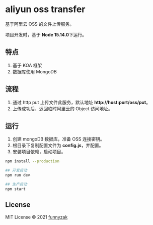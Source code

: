 # aliyun oss transfer

基于阿里云 OSS 的文件上传服务。

项目开发时，基于 **Node 15.14.0**下运行。

## 特点

1. 基于 KOA 框架
2. 数据库使用 MongoDB

## 流程

1. 通过 http put 上传文件此服务，默认地址 **http://host:port/oss/put**。
2. 上传成功后，返回临时阿里云的 Object 访问地址。

## 运行

1. 创建 mongoDB 数据库，准备 OSS 连接密钥。
2. 根目录下复制配置文件为 **config.js**，并配置。
3. 安装项目依赖，启动项目。

```bash
npm install --production

## 开发启动
npm run dev

## 生产启动
npm start
```

## License

MIT License © 2021 [funnyzak](https://github.com/funnyzak)
